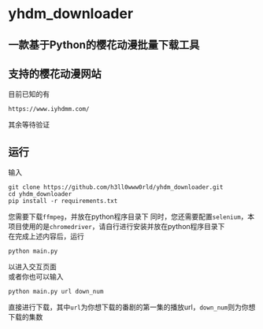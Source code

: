 # yhdm_downloader
## 一款基于Python的樱花动漫批量下载工具
## 支持的樱花动漫网站
目前已知的有
```
https://www.iyhdmm.com/
```
其余等待验证
## 运行
输入
```
git clone https://github.com/h3ll0www0rld/yhdm_downloader.git
cd yhdm_downloader
pip install -r requirements.txt
```
您需要下载`ffmpeg`，并放在python程序目录下
同时，您还需要配置`selenium`，本项目使用的是`chromedriver`，请自行进行安装并放在python程序目录下  
在完成上述内容后，运行
```
python main.py
```
以进入交互页面  
或者你也可以输入
```
python main.py url down_num
```
直接进行下载，其中`url`为你想下载的番剧的第一集的播放url，`down_num`则为你想下载的集数